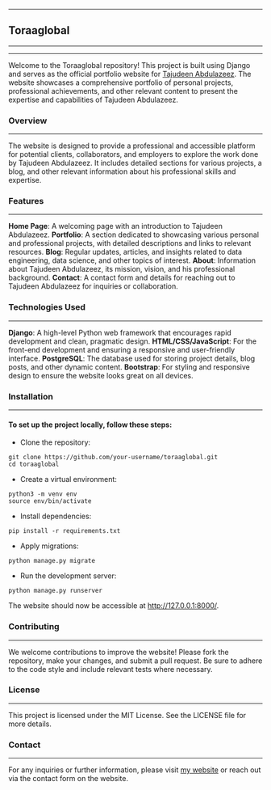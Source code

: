 ***
## Toraaglobal
***
***

Welcome to the Toraaglobal repository! This project is built using Django and serves as the official portfolio website for [Tajudeen Abdulazeez](https://www.linkedin.com/in/tajudeenolarewajuabdulazeez/). The website showcases a comprehensive portfolio of personal projects, professional achievements, and other relevant content to present the expertise and capabilities of Tajudeen Abdulazeez.


### Overview
***
The website is designed to provide a professional and accessible platform for potential clients, collaborators, and employers to explore the work done by Tajudeen Abdulazeez. It includes detailed sections for various projects, a blog, and other relevant information about his professional skills and expertise.

### Features
***
**Home Page**: A welcoming page with an introduction to Tajudeen Abdulazeez.
**Portfolio**: A section dedicated to showcasing various personal and professional projects, with detailed descriptions and links to relevant resources.
**Blog**: Regular updates, articles, and insights related to data engineering, data science, and other topics of interest.
**About**: Information about Tajudeen Abdulazeez, its mission, vision, and his professional background.
**Contact**: A contact form and details for reaching out to Tajudeen Abdulazeez for inquiries or collaboration.


### Technologies Used
***
**Django**: A high-level Python web framework that encourages rapid development and clean, pragmatic design.
**HTML/CSS/JavaScript**: For the front-end development and ensuring a responsive and user-friendly interface.
**PostgreSQL**: The database used for storing project details, blog posts, and other dynamic content.
**Bootstrap**: For styling and responsive design to ensure the website looks great on all devices.


### Installation
***
#### To set up the project locally, follow these steps:
- Clone the repository:
```
git clone https://github.com/your-username/toraaglobal.git
cd toraaglobal
```

- Create a virtual environment:
```
python3 -m venv env
source env/bin/activate
```

- Install dependencies:
```
pip install -r requirements.txt
```

- Apply migrations:
```
python manage.py migrate
```

- Run the development server:
```
python manage.py runserver
```

The website should now be accessible at http://127.0.0.1:8000/.

### Contributing
***
We welcome contributions to improve the website! Please fork the repository, make your changes, and submit a pull request. Be sure to adhere to the code style and include relevant tests where necessary.


### License
***
This project is licensed under the MIT License. See the LICENSE file for more details.

### Contact
***
For any inquiries or further information, please visit [my website](https://toraaglobal.com/)  or reach out via the contact form on the website.

